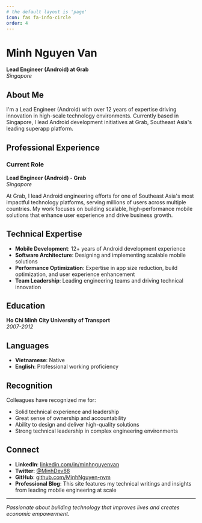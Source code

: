 ```yaml
---
# the default layout is 'page'
icon: fas fa-info-circle
order: 4
---
```


# Minh Nguyen Van

**Lead Engineer (Android) at Grab**  
*Singapore*

## About Me

I'm a Lead Engineer (Android) with over 12 years of expertise driving innovation in high-scale technology environments. Currently based in Singapore, I lead Android development initiatives at Grab, Southeast Asia's leading superapp platform.

## Professional Experience

### Current Role
**Lead Engineer (Android) - Grab**  
*Singapore*

At Grab, I lead Android engineering efforts for one of Southeast Asia's most impactful technology platforms, serving millions of users across multiple countries. My work focuses on building scalable, high-performance mobile solutions that enhance user experience and drive business growth.

## Technical Expertise

- **Mobile Development**: 12+ years of Android development experience
- **Software Architecture**: Designing and implementing scalable mobile solutions
- **Performance Optimization**: Expertise in app size reduction, build optimization, and user experience enhancement
- **Team Leadership**: Leading engineering teams and driving technical innovation

## Education

**Ho Chi Minh City University of Transport**  
*2007-2012*

## Languages

- **Vietnamese**: Native
- **English**: Professional working proficiency

## Recognition

Colleagues have recognized me for:
- Solid technical experience and leadership
- Great sense of ownership and accountability
- Ability to design and deliver high-quality solutions
- Strong technical leadership in complex engineering environments

## Connect

- **LinkedIn**: [linkedin.com/in/minhnguyenvan](https://www.linkedin.com/in/minhnguyenvan/)
- **Twitter**: [@MinhDev88](https://twitter.com/MinhDev88)
- **GitHub**: [github.com/MinhNguyen-nvm](https://github.com/MinhNguyen-nvm)
- **Professional Blog**: This site features my technical writings and insights from leading mobile engineering at scale

---

*Passionate about building technology that improves lives and creates economic empowerment.*